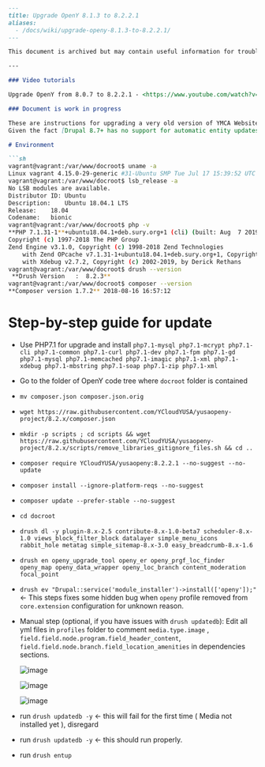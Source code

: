 ```markdown
---
title: Upgrade OpenY 8.1.3 to 8.2.2.1
aliases:
  - /docs/wiki/upgrade-openy-8.1.3-to-8.2.2.1/
---

This document is archived but may contain useful information for troubleshooting future updates. For updated update steps, visit [How to upgrade YMCA Website Services]({{< relref OpenY-upgrade-how-to-for-Developers.md >}}).

---

### Video tutorials

Upgrade OpenY from 8.0.7 to 8.2.2.1 - <https://www.youtube.com/watch?v=U_mg0-yKGOI>

### Document is work in progress

These are instructions for upgrading a very old version of YMCA Website Services to the latest version.
Given the fact [Drupal 8.7+ has no support for automatic entity updates](https://www.drupal.org/node/3034742) ( BaseFieldDefinitions ) we have to upgrade to 8.2.2.1 of OpenY, which is still on Drupal 8.6 Core, and then update to the latest YMCA Website Services version as usual.

# Environment

```sh
vagrant@vagrant:/var/www/docroot$ uname -a
Linux vagrant 4.15.0-29-generic #31-Ubuntu SMP Tue Jul 17 15:39:52 UTC 2018 x86_64 x86_64 x86_64 GNU/Linux
vagrant@vagrant:/var/www/docroot$ lsb_release -a
No LSB modules are available.
Distributor ID:	Ubuntu
Description:	Ubuntu 18.04.1 LTS
Release:	18.04
Codename:	bionic
vagrant@vagrant:/var/www/docroot$ php -v
**PHP 7.1.31-1**+ubuntu18.04.1+deb.sury.org+1 (cli) (built: Aug  7 2019 10:23:12) ( NTS )
Copyright (c) 1997-2018 The PHP Group
Zend Engine v3.1.0, Copyright (c) 1998-2018 Zend Technologies
    with Zend OPcache v7.1.31-1+ubuntu18.04.1+deb.sury.org+1, Copyright (c) 1999-2018, by Zend Technologies
    with Xdebug v2.7.2, Copyright (c) 2002-2019, by Derick Rethans
vagrant@vagrant:/var/www/docroot$ drush --version
 **Drush Version   :  8.2.3**
vagrant@vagrant:/var/www/docroot$ composer --version
**Composer version 1.7.2** 2018-08-16 16:57:12
```

# Step-by-step guide for update

*   Use PHP7.1 for upgrade and install `php7.1-mysql php7.1-mcrypt php7.1-cli php7.1-common php7.1-curl php7.1-dev php7.1-fpm php7.1-gd php7.1-mysql php7.1-memcached php7.1-imagic php7.1-xml php7.1-xdebug php7.1-mbstring php7.1-soap php7.1-zip php7.1-xml`
*   Go to the folder of OpenY code tree where `docroot` folder is contained
*   `mv composer.json composer.json.orig`
*   `wget https://raw.githubusercontent.com/YCloudYUSA/yusaopeny-project/8.2.x/composer.json`
*   `mkdir -p scripts ; cd scripts && wget https://raw.githubusercontent.com/YCloudYUSA/yusaopeny-project/8.2.x/scripts/remove_libraries_gitignore_files.sh && cd ..`
*   `composer require YCloudYUSA/yusaopeny:8.2.2.1 --no-suggest --no-update`
*   `composer install --ignore-platform-reqs --no-suggest`
*   `composer update --prefer-stable --no-suggest`
*   `cd docroot`
*   `drush dl -y plugin-8.x-2.5 contribute-8.x-1.0-beta7 scheduler-8.x-1.0 views_block_filter_block datalayer simple_menu_icons rabbit_hole metatag simple_sitemap-8.x-3.0 easy_breadcrumb-8.x-1.6`
*   `drush en openy_upgrade_tool openy_er openy_prgf_loc_finder openy_map openy_data_wrapper openy_loc_branch content_moderation focal_point`
*   `drush ev "Drupal::service('module_installer')->install(['openy']);"` <- This steps fixes some hidden bug when `openy` profile removed from `core.extension` configuration for unknown reason.
*   Manual step (optional, if you have issues with `drush updatedb`): Edit all yml files in `profiles` folder to comment `media.type.image` , `field.field.node.program.field_header_content`, `field.field.node.branch.field_location_amenities` in dependencies sections.

    ![image](https://user-images.githubusercontent.com/563412/64005803-bc94cc80-cb19-11e9-8137-702d141c48e5.png)

    ![image](https://user-images.githubusercontent.com/563412/64005817-c1598080-cb19-11e9-8a04-9be0c7f3a15a.png)

    ![image](https://user-images.githubusercontent.com/563412/64005820-c61e3480-cb19-11e9-9853-dbad3c17d851.png)

*   run `drush updatedb -y` <- this will fail for the first time ( Media not installed yet ), disregard
*   run `drush updatedb -y` <- this should run properly.
*   run `drush entup`
